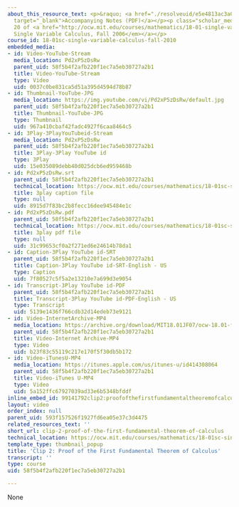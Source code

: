 ```yaml
---
about_this_resource_text: <p>&raquo; <a href="./resolveuid/e5e4813ac3a0b21f61532842c7ce8a8c"
  target="_blank">Accompanying Notes (PDF)</a></p><p class="scholar_medsm">From Lecture
  20 of <a href="http://ocw.mit.edu/courses/mathematics/18-01-single-variable-calculus-fall-2006/video-lectures/"><em>18.01
  Single Variable Calculus, Fall 2006</em></a></p>
course_id: 18-01sc-single-variable-calculus-fall-2010
embedded_media:
- id: Video-YouTube-Stream
  media_location: Pd2xP5zDsRw
  parent_uid: 58f5b4f2afb220f1ec7a5eb30727a2b1
  title: Video-YouTube-Stream
  type: Video
  uid: 0037c0be831ca5d51a395d4594d78b87
- id: Thumbnail-YouTube-JPG
  media_location: https://img.youtube.com/vi/Pd2xP5zDsRw/default.jpg
  parent_uid: 58f5b4f2afb220f1ec7a5eb30727a2b1
  title: Thumbnail-YouTube-JPG
  type: Thumbnail
  uid: 967a410cbaf42fadc4927f6caa8464c5
- id: 3Play-3PlayYouTubeid-Stream
  media_location: Pd2xP5zDsRw
  parent_uid: 58f5b4f2afb220f1ec7a5eb30727a2b1
  title: 3Play-3Play YouTube id
  type: 3Play
  uid: 15e035089debb40d025dcb6ed959468b
- id: Pd2xP5zDsRw.srt
  parent_uid: 58f5b4f2afb220f1ec7a5eb30727a2b1
  technical_location: https://ocw.mit.edu/courses/mathematics/18-01sc-single-variable-calculus-fall-2010/unit-3-the-definite-integral-and-its-applications/part-b-second-fundamental-theorem-areas-volumes/session-52-proving-the-fundamental-theorem-of-calculus/clip-2-proof-of-the-first-fundamental-theorem-of-calculus/Pd2xP5zDsRw.srt
  title: 3play caption file
  type: null
  uid: 8915d7f83bc2b8fecc16dee945484e1c
- id: Pd2xP5zDsRw.pdf
  parent_uid: 58f5b4f2afb220f1ec7a5eb30727a2b1
  technical_location: https://ocw.mit.edu/courses/mathematics/18-01sc-single-variable-calculus-fall-2010/unit-3-the-definite-integral-and-its-applications/part-b-second-fundamental-theorem-areas-volumes/session-52-proving-the-fundamental-theorem-of-calculus/clip-2-proof-of-the-first-fundamental-theorem-of-calculus/Pd2xP5zDsRw.pdf
  title: 3play pdf file
  type: null
  uid: 31c99653cf0a2f271ed6e24614b78da1
- id: Caption-3Play YouTube id-SRT
  parent_uid: 58f5b4f2afb220f1ec7a5eb30727a2b1
  title: Caption-3Play YouTube id-SRT-English - US
  type: Caption
  uid: 7f80527c5f5a2e13210e7a699d3e9054
- id: Transcript-3Play YouTube id-PDF
  parent_uid: 58f5b4f2afb220f1ec7a5eb30727a2b1
  title: Transcript-3Play YouTube id-PDF-English - US
  type: Transcript
  uid: 5139e1436f766cdb32d14edeb73e9121
- id: Video-InternetArchive-MP4
  media_location: https://archive.org/download/MIT18.01JF07/ocw-18.01-f07-lec20_300k.mp4
  parent_uid: 58f5b4f2afb220f1ec7a5eb30727a2b1
  title: Video-Internet Archive-MP4
  type: Video
  uid: b23f83c55119c217e170f5f30db5b172
- id: Video-iTunesU-MP4
  media_location: https://itunes.apple.com/us/itunes-u/id414308064
  parent_uid: 58f5b4f2afb220f1ec7a5eb30727a2b1
  title: Video-iTunes U-MP4
  type: Video
  uid: 5a152ffc67927039ad33e6b5348bfddf
inline_embed_id: 99141792clip2:proofofthefirstfundamentaltheoremofcalculus64510329
layout: video
order_index: null
parent_uid: 593f157526f1927fd6ea05e37c3d4475
related_resources_text: ''
short_url: clip-2-proof-of-the-first-fundamental-theorem-of-calculus
technical_location: https://ocw.mit.edu/courses/mathematics/18-01sc-single-variable-calculus-fall-2010/unit-3-the-definite-integral-and-its-applications/part-b-second-fundamental-theorem-areas-volumes/session-52-proving-the-fundamental-theorem-of-calculus/clip-2-proof-of-the-first-fundamental-theorem-of-calculus
template_type: thumbnail_popup
title: 'Clip 2: Proof of the First Fundamental Theorem of Calculus'
transcript: ''
type: course
uid: 58f5b4f2afb220f1ec7a5eb30727a2b1

---
```

None